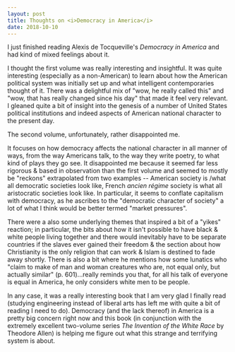 ```yaml
---
layout: post
title: Thoughts on <i>Democracy in America</i>
date: 2018-10-10
---
```


I just finished reading Alexis de Tocqueville's *Democracy in America* and had kind of mixed feelings about it.

I thought the first volume was really interesting and insightful.
It was quite interesting (especially as a non-American) to learn about how the American political system was initially set up and what intelligent contemporaries thought of it.
There was a delightful mix of "wow, he really called this" and "wow, that has really changed since his day" that made it feel very relevant.
I gleaned quite a bit of insight into the genesis of a number of United States political institutions and indeed aspects of American national character to the present day.


The second volume, unfortunately, rather disappointed me.

It focuses on how democracy affects the national character in all manner of ways, from the way Americans talk, to the way they write poetry, to what kind of plays they go see.
It disappointed me because it seemed far less rigorous & based in observation than the first volume and seemed to mostly be "reckons" extrapolated from two examples -- American society is /what all democratic societies look like, French *ancien régime* society is what all aristocratic societies look like.
In particular, it seems to conflate capitalism with democracy, as he ascribes to the "democratic character of society" a lot of what I think would be better termed "market pressures".

There were a also some underlying themes that inspired a bit of a "yikes" reaction; in particular, the bits about how it isn't possible to have black & white people living together and there would inevitably have to be separate countries if the slaves ever gained their freedom & the section about how Christianity is the only religion that can work & Islam is destined to fade away shortly.
There is also a bit where he mentions how some lunatics who "claim to make of man and woman creatures who are, not equal only, but actually similar" (p. 601)...really reminds you that, for all his talk of everyone is equal in America, he only considers white men to be people.

In any case, it was a really interesting book that I am very glad I finally read (studying engineering instead of liberal arts has left me with quite a bit of reading I need to do).
Democracy (and the lack thereof) in America is a pretty big concern right now and this book (in conjunction with the extremely excellent two-volume series *The Invention of the White Race* by Theodore Allen) is helping me figure out what this strange and terrifying system is about.
